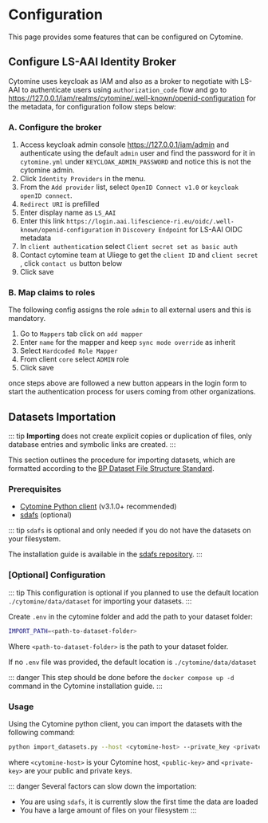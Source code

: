 # Configuration

This page provides some features that can be configured on Cytomine.

## Configure LS-AAI Identity Broker

Cytomine uses keycloak as IAM and also as a broker to negotiate with LS-AAI to authenticate users using `authorization_code` flow and go to <https://127.0.0.1/iam/realms/cytomine/.well-known/openid-configuration> for the metadata, for configuration follow steps below:

### A. Configure the broker

1. Access keycloak admin console <https://127.0.0.1/iam/admin> and authenticate using the default `admin` user and find the password for it in `cytomine.yml` under `KEYCLOAK_ADMIN_PASSWORD` and notice this is not the cytomine admin.
2. Click `Identity Providers` in the menu.
3. From the `Add provider` list, select `OpenID Connect v1.0` or `keycloak openID connect`.
4. `Redirect URI` is prefilled
5. Enter display name as `LS_AAI`
6. Enter this link `https://login.aai.lifescience-ri.eu/oidc/.well-known/openid-configuration` in `Discovery Endpoint` for LS-AAI OIDC metadata
7. In `client authentication` select `Client secret set as basic auth`
8. Contact cytomine team at Uliege to get the `client ID` and `client secret` , click `contact us` button below
9. Click save

### B. Map claims to roles

The following config assigns the role `admin` to all external users and this is mandatory.

1. Go to `Mappers` tab click on `add mapper`
2. Enter `name` for the mapper and keep `sync mode override` as inherit
3. Select `Hardcoded Role Mapper`
4. From client `core` select `ADMIN` role
5. Click save

once steps above are followed a new button appears in the login form to start the authentication process for users coming from other organizations.

## Datasets Importation

::: tip
**Importing** does not create explicit copies or duplication of files, only database entries and symbolic links are created.
:::

This section outlines the procedure for importing datasets, which are formatted according to the [BP Dataset File Structure Standard](https://bp.nbis.se/datasets/submission/preparation-guide.html).

### Prerequisites

- [Cytomine Python client](https://github.com/cytomine/cytomine/tree/main/clients/python) (v3.1.0+ recommended)
- [sdafs](https://github.com/NBISweden/sdafs) (optional)

::: tip
`sdafs` is optional and only needed if you do not have the datasets on your filesystem.

The installation guide is available in the [sdafs repository](https://github.com/NBISweden/sdafs?tab=readme-ov-file#sdafs).
:::

### [Optional] Configuration

::: tip
This configuration is optional if you planned to use the default location `./cytomine/data/dataset` for importing your datasets.
:::

Create `.env` in the cytomine folder and add the path to your dataset folder:

```bash
IMPORT_PATH=<path-to-dataset-folder>
```

Where `<path-to-dataset-folder>` is the path to your dataset folder.

If no `.env` file was provided, the default location is `./cytomine/data/dataset`

::: danger
This step should be done before the `docker compose up -d` command in the Cytomine installation guide.
:::

### Usage

Using the Cytomine python client, you can import the datasets with the following command:

```bash
python import_datasets.py --host <cytomine-host> --private_key <private-key> --public_key <public-key>
```

where `<cytomine-host>` is your Cytomine host, `<public-key>` and `<private-key>` are your public and private keys.

::: danger
Several factors can slow down the importation:

- You are using `sdafs`, it is currently slow the first time the data are loaded
- You have a large amount of files on your filesystem
:::
